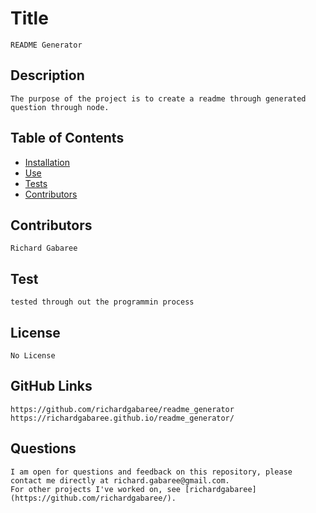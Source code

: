 

  # Title 
    README Generator
  ## Description 
    The purpose of the project is to create a readme through generated question through node.
 
  ## Table of Contents
  * [Installation](#installation)
  * [Use](#use)
  * [Tests](#tests)
  * [Contributors](#contributors)

  ## Contributors 
    Richard Gabaree
  ## Test 
    tested through out the programmin process
  ## License
    No License
  ## GitHub Links
    https://github.com/richardgabaree/readme_generator
    https://richardgabaree.github.io/readme_generator/
  ## Questions
    I am open for questions and feedback on this repository, please contact me directly at richard.gabaree@gmail.com. 
    For other projects I've worked on, see [richardgabaree](https://github.com/richardgabaree/).
  